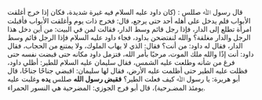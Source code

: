 قال رسول ﷲ صللس : (كان داود عليه السلام فيه غيرة شديدة، فكان إذا خرج أغلقت الأبواب فلم يدخل على أهله أحد حتى يرجع، قال: فخرج ذات يوم وأغلقت الأبواب فأقبلت امرأة تطلع إلى الدار، فإذا رجل قائم وسط الدار، فقالت لمن في البيت: من أين دخل هذا الرجل والدار مغلقة؟ والله لنفتضحن بداود، فجاء داود عليه السلام فإذا الرجل قائم وسط الدار، فقال له داود: من أنت؟ فقال: الذي لا يهاب الملوك، ولا يمتنع من الحجاب، فقال داود: أنت إذًا والله ملك الموت، مرحبًا بأمر الله، فتزمل داود مكانه حتى قبضت نفسه حتى فرغ من شأنه وطلعت عليه الشمس، فقال سليمان عليه السلام للطير: أظلي داود، فظلت عليه الطير حتى أظلمت عليه الأرض، فقال لها سليمان: اقبضي جناحًا جناحًا، قال أبو هريرة: يا رسول ﷲ كيف فعلت الطير؟ **فقبض رسول الله** صللس **يده** وغلبت عليه يومئذ المضـرحية)، قال أبو فرج الجوزي: المضرحية هي النسور الحمراء.